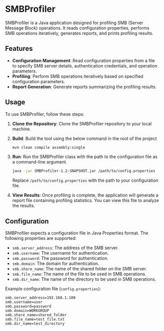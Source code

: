 # SMBProfiler

SMBProfiler is a Java application designed for profiling SMB (Server Message Block) operations. It reads configuration properties, performs SMB operations iteratively, generates reports, and prints profiling results.

## Features
- **Configuration Management**: Read configuration properties from a file to specify SMB server details, authentication credentials, and operation parameters.
- **Profiling**: Perform SMB operations iteratively based on specified configuration parameters.
- **Report Generation**: Generate reports summarizing the profiling results.

## Usage
To use SMBProfiler, follow these steps:

1. **Clone the Repository**: Clone the SMBProfiler repository to your local machine.

2. **Build**: Build the tool using the below command in the root of the project

   ```bash
   mvn clean compile assembly:single
   ```

3. **Run**: Run the SMBProfiler class with the path to the configuration file as a command-line argument.

   ```bash
   java -jar SMBProfiler-1.2-SNAPSHOT.jar /path/to/config.properties
   ```

   Replace `/path/to/config.properties` with the path to your configuration file.

4. **View Results**: Once profiling is complete, the application will generate a report file containing profiling statistics. You can view this file to analyze the results.

## Configuration
SMBProfiler expects a configuration file in Java Properties format. The following properties are supported:

- `smb.server_address`: The address of the SMB server.
- `smb.username`: The username for authentication.
- `smb.password`: The password for authentication.
- `smb.domain`: The domain for authentication.
- `smb.share_name`: The name of the shared folder on the SMB server.
- `smb.file_name`: The name of the file to be used in SMB operations.
- `smb.dir_name`: The name of the directory to be used in SMB operations.

Example configuration file (`config.properties`):

```properties
smb.server_address=192.168.1.100
smb.username=user
smb.password=password
smb.domain=WORKGROUP
smb.share_name=shared_folder
smb.file_name=test_file.txt
smb.dir_name=test_directory
```

